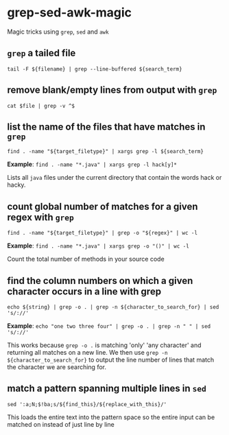 # grep-sed-awk-magic 
Magic tricks using `grep`, `sed` and `awk`

## `grep` a tailed file
`tail -F ${filename} | grep --line-buffered ${search_term}`

## remove blank/empty lines from output with `grep`
`cat $file | grep -v ^$`

## list the name of the files that have matches in `grep`
`find . -name "${target_filetype}" | xargs grep -l ${search_term}`

**Example**:
`find . -name "*.java" | xargs grep -l hack[y]*`

Lists all `java` files under the current directory that contain the words hack or hacky.

## count global number of matches for a given regex with `grep`

`find . -name "${target_filetype}" | grep -o "${regex}" | wc -l`

**Example**:
`find . -name "*.java" | xargs grep -o "()" | wc -l`

Count the total number of methods in your source code

## find the column numbers on which a given character occurs in a line with grep
`echo ${string} | grep -o . | grep -n ${character_to_search_for} | sed 's/://'`

**Example**:
`echo "one two three four" | grep -o . | grep -n " " | sed 's/://'`

This works because `grep -o .` is matching 'only' 'any character' and returning all matches on a new line.
We then use `grep -n ${character_to_search_for}` to output the line number of lines that match the character we are searching for.

## match a pattern spanning multiple lines in `sed`
`sed ':a;N;$!ba;s/${find_this}/${replace_with_this}/'` 

This loads the entire text into the pattern space so the entire input can be matched on instead of just line by line
